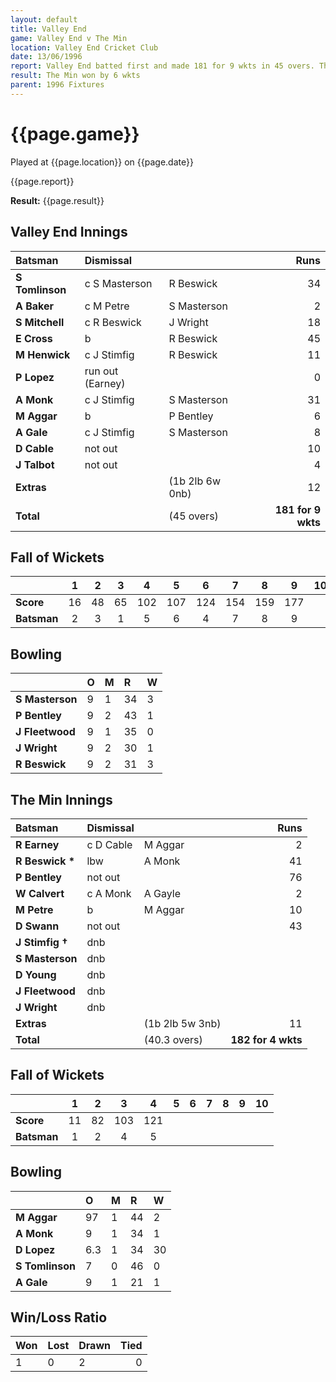 ```yaml
---
layout: default
title: Valley End
game: Valley End v The Min
location: Valley End Cricket Club
date: 13/06/1996
report: Valley End batted first and made 181 for 9 wkts in 45 overs. The Min replied with 182 for 4 wkts
result: The Min won by 6 wkts
parent: 1996 Fixtures
---
```


# {{page.game}}

Played at {{page.location}} on {{page.date}}

{{page.report}}

**Result:** {{page.result}}

## Valley End Innings

| Batsman | Dismissal |  | Runs |
|:---|:---|---|---:|
| **S Tomlinson** | c S Masterson | R Beswick | 34 |
| **A Baker** | c M Petre | S Masterson | 2 |
| **S Mitchell** | c R Beswick | J Wright | 18 |
| **E Cross** | b | R Beswick | 45 |
| **M Henwick** | c J Stimfig | R Beswick | 11 |
| **P Lopez** | run out (Earney) |  | 0 |
| **A Monk** | c J Stimfig | S Masterson | 31 |
| **M Aggar** | b | P Bentley | 6 |
| **A Gale** | c J Stimfig | S Masterson | 8 |
| **D Cable** | not out |  | 10 |
| **J Talbot** | not out |  | 4 |
| **Extras** | | (1b 2lb 6w 0nb) | 12 |
| **Total** | | (45 overs) | **181 for 9 wkts** |

## Fall of Wickets

| | 1 | 2 | 3 | 4 | 5 | 6 | 7 | 8 | 9 | 10 |
|---|:---:|:---:|:---:|:---:|:---:|:---:|:---:|:---:|:---:|:---:|
| **Score** | 16 | 48 | 65 | 102 | 107 | 124 | 154 | 159 | 177 |  |
| **Batsman** | 2 | 3 | 1 | 5 | 6 | 4 | 7 | 8 | 9 |  |

## Bowling

| | O | M | R | W |
|---|:---|:---|:---|:---|
| **S Masterson** | 9 | 1 | 34 | 3 |
| **P Bentley** | 9 | 2 | 43 | 1 |
| **J Fleetwood** | 9 | 1 | 35 | 0 |
| **J Wright** | 9 | 2 | 30 | 1 |
| **R Beswick** | 9 | 2 | 31 | 3 |

## The Min Innings

| Batsman | Dismissal |  | Runs |
|:---|:---|---|---:|
| **R Earney** | c D Cable | M Aggar | 2 |
| **R Beswick &#42;** | lbw | A Monk | 41 |
| **P Bentley** | not out |  | 76 |
| **W Calvert** | c A Monk | A Gayle | 2 |
| **M Petre** | b | M Aggar | 10 |
| **D Swann** | not out |  | 43 |
| **J Stimfig &#8224;** | dnb |  |  |
| **S Masterson** | dnb |  |  |
| **D Young** | dnb |  |  |
| **J Fleetwood** | dnb |  |  |
| **J Wright** | dnb |  |  |
| **Extras** | | (1b 2lb 5w 3nb) | 11 |
| **Total** | | (40.3 overs) | **182 for 4 wkts** |

## Fall of Wickets

| | 1 | 2 | 3 | 4 | 5 | 6 | 7 | 8 | 9 | 10 |
|---|:---:|:---:|:---:|:---:|:---:|:---:|:---:|:---:|:---:|:---:|
| **Score** | 11 | 82 | 103 | 121 |  |  |  |  |  |  |
| **Batsman** | 1 | 2 | 4 | 5 |  |  |  |  |  |  |

## Bowling

| | O | M | R | W |
|---|:---|:---|:---|:---|
| **M Aggar** | 97 | 1 | 44 | 2 |
| **A Monk** | 9 | 1 | 34 | 1 |
| **D Lopez** | 6.3 | 1 | 34 | 30|
| **S Tomlinson** | 7 | 0 | 46 | 0 |
| **A Gale** | 9 | 1 | 21 | 1 |

## Win/Loss Ratio

| Won | Lost | Drawn | Tied |
|:---|:---|:---|---:|
| 1 | 0 | 2 | 0|